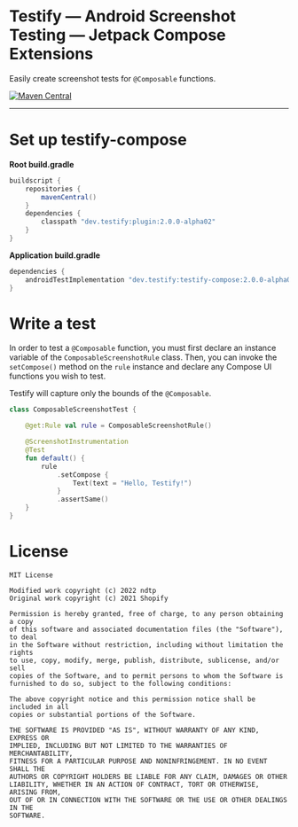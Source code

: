 # Testify — Android Screenshot Testing — Jetpack Compose Extensions

Easily create screenshot tests for `@Composable` functions.

<a href="https://search.maven.org/artifact/dev.testify/testify-compose"><img alt="Maven Central" src="https://img.shields.io/maven-central/v/dev.testify/testify-compose?color=%236e40ed&label=dev.testify%3Atestify-compose"/></a>

---

# Set up testify-compose

**Root build.gradle**
```groovy
buildscript {
    repositories {
        mavenCentral()
    }
    dependencies {
        classpath "dev.testify:plugin:2.0.0-alpha02"
    }
}
```

**Application build.gradle**
```groovy
dependencies {
    androidTestImplementation "dev.testify:testify-compose:2.0.0-alpha02"
}
```

# Write a test

In order to test a `@Composable` function, you must first declare an instance variable of the `ComposableScreenshotRule` class. Then, you can invoke the `setCompose()` method on the `rule` instance and declare any Compose UI functions you wish to test.

Testify will capture only the bounds of the `@Composable`.

```kotlin
class ComposableScreenshotTest {

    @get:Rule val rule = ComposableScreenshotRule()

    @ScreenshotInstrumentation
    @Test
    fun default() {
        rule
            .setCompose {
                Text(text = "Hello, Testify!")
            }
            .assertSame()
    }
}

```

# License

    MIT License

    Modified work copyright (c) 2022 ndtp
    Original work copyright (c) 2021 Shopify
    
    Permission is hereby granted, free of charge, to any person obtaining a copy
    of this software and associated documentation files (the "Software"), to deal
    in the Software without restriction, including without limitation the rights
    to use, copy, modify, merge, publish, distribute, sublicense, and/or sell
    copies of the Software, and to permit persons to whom the Software is
    furnished to do so, subject to the following conditions:
    
    The above copyright notice and this permission notice shall be included in all
    copies or substantial portions of the Software.
    
    THE SOFTWARE IS PROVIDED "AS IS", WITHOUT WARRANTY OF ANY KIND, EXPRESS OR
    IMPLIED, INCLUDING BUT NOT LIMITED TO THE WARRANTIES OF MERCHANTABILITY,
    FITNESS FOR A PARTICULAR PURPOSE AND NONINFRINGEMENT. IN NO EVENT SHALL THE
    AUTHORS OR COPYRIGHT HOLDERS BE LIABLE FOR ANY CLAIM, DAMAGES OR OTHER
    LIABILITY, WHETHER IN AN ACTION OF CONTRACT, TORT OR OTHERWISE, ARISING FROM,
    OUT OF OR IN CONNECTION WITH THE SOFTWARE OR THE USE OR OTHER DEALINGS IN THE
    SOFTWARE.